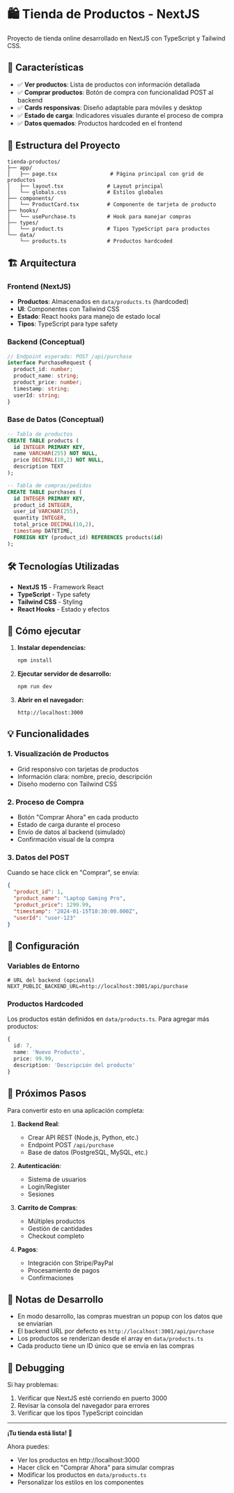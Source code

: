 # 🛍️ Tienda de Productos - NextJS

Proyecto de tienda online desarrollado en NextJS con TypeScript y Tailwind CSS.

## 🚀 Características

- ✅ **Ver productos**: Lista de productos con información detallada
- ✅ **Comprar productos**: Botón de compra con funcionalidad POST al backend
- ✅ **Cards responsivas**: Diseño adaptable para móviles y desktop
- ✅ **Estado de carga**: Indicadores visuales durante el proceso de compra
- ✅ **Datos quemados**: Productos hardcoded en el frontend

## 📁 Estructura del Proyecto

```
tienda-productos/
├── app/
│   ├── page.tsx                 # Página principal con grid de productos
│   ├── layout.tsx              # Layout principal
│   └── globals.css             # Estilos globales
├── components/
│   └── ProductCard.tsx         # Componente de tarjeta de producto
├── hooks/
│   └── usePurchase.ts          # Hook para manejar compras
├── types/
│   └── product.ts              # Tipos TypeScript para productos
└── data/
    └── products.ts             # Productos hardcoded
```

## 🏗️ Arquitectura

### Frontend (NextJS)
- **Productos**: Almacenados en `data/products.ts` (hardcoded)
- **UI**: Componentes con Tailwind CSS
- **Estado**: React hooks para manejo de estado local
- **Tipos**: TypeScript para type safety

### Backend (Conceptual)
```typescript
// Endpoint esperado: POST /api/purchase
interface PurchaseRequest {
  product_id: number;
  product_name: string;
  product_price: number;
  timestamp: string;
  userId: string;
}
```

### Base de Datos (Conceptual)
```sql
-- Tabla de productos
CREATE TABLE products (
  id INTEGER PRIMARY KEY,
  name VARCHAR(255) NOT NULL,
  price DECIMAL(10,2) NOT NULL,
  description TEXT
);

-- Tabla de compras/pedidos
CREATE TABLE purchases (
  id INTEGER PRIMARY KEY,
  product_id INTEGER,
  user_id VARCHAR(255),
  quantity INTEGER,
  total_price DECIMAL(10,2),
  timestamp DATETIME,
  FOREIGN KEY (product_id) REFERENCES products(id)
);
```

## 🛠️ Tecnologías Utilizadas

- **NextJS 15** - Framework React
- **TypeScript** - Type safety
- **Tailwind CSS** - Styling
- **React Hooks** - Estado y efectos

## 🚀 Cómo ejecutar

1. **Instalar dependencias:**
   ```bash
   npm install
   ```

2. **Ejecutar servidor de desarrollo:**
   ```bash
   npm run dev
   ```

3. **Abrir en el navegador:**
   ```
   http://localhost:3000
   ```

## 💡 Funcionalidades

### 1. Visualización de Productos
- Grid responsivo con tarjetas de productos
- Información clara: nombre, precio, descripción
- Diseño moderno con Tailwind CSS

### 2. Proceso de Compra
- Botón "Comprar Ahora" en cada producto
- Estado de carga durante el proceso
- Envío de datos al backend (simulado)
- Confirmación visual de la compra

### 3. Datos del POST
Cuando se hace click en "Comprar", se envía:
```json
{
  "product_id": 1,
  "product_name": "Laptop Gaming Pro",
  "product_price": 1299.99,
  "timestamp": "2024-01-15T10:30:00.000Z",
  "userId": "user-123"
}
```

## 🔧 Configuración

### Variables de Entorno
```env
# URL del backend (opcional)
NEXT_PUBLIC_BACKEND_URL=http://localhost:3001/api/purchase
```

### Productos Hardcoded
Los productos están definidos en `data/products.ts`. Para agregar más productos:

```typescript
{
  id: 7,
  name: 'Nuevo Producto',
  price: 99.99,
  description: 'Descripción del producto'
}
```

## 🎯 Próximos Pasos

Para convertir esto en una aplicación completa:

1. **Backend Real**:
   - Crear API REST (Node.js, Python, etc.)
   - Endpoint POST `/api/purchase`
   - Base de datos (PostgreSQL, MySQL, etc.)

2. **Autenticación**:
   - Sistema de usuarios
   - Login/Register
   - Sesiones

3. **Carrito de Compras**:
   - Múltiples productos
   - Gestión de cantidades
   - Checkout completo

4. **Pagos**:
   - Integración con Stripe/PayPal
   - Procesamiento de pagos
   - Confirmaciones

## 📝 Notas de Desarrollo

- En modo desarrollo, las compras muestran un popup con los datos que se enviarían
- El backend URL por defecto es `http://localhost:3001/api/purchase`
- Los productos se renderizan desde el array en `data/products.ts`
- Cada producto tiene un ID único que se envía en las compras

## 🐛 Debugging

Si hay problemas:
1. Verificar que NextJS esté corriendo en puerto 3000
2. Revisar la consola del navegador para errores
3. Verificar que los tipos TypeScript coincidan

---

**¡Tu tienda está lista! 🎉**

Ahora puedes:
- Ver los productos en http://localhost:3000
- Hacer click en "Comprar Ahora" para simular compras
- Modificar los productos en `data/products.ts`
- Personalizar los estilos en los componentes 